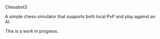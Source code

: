 Chessbot3

A simple chess-simulator that supports both local PvP and play against an AI.

This is a work in progress.
